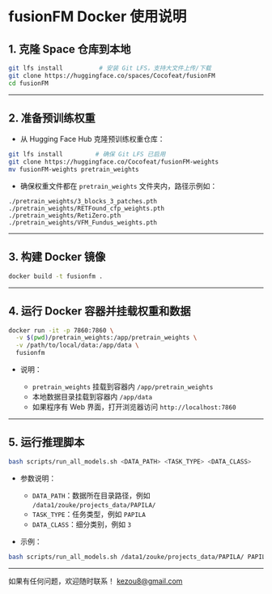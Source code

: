 # fusionFM Docker 使用说明

## 1. 克隆 Space 仓库到本地

```bash
git lfs install          # 安装 Git LFS，支持大文件上传/下载
git clone https://huggingface.co/spaces/Cocofeat/fusionFM
cd fusionFM
````

---

## 2. 准备预训练权重

* 从 Hugging Face Hub 克隆预训练权重仓库：

```bash
git lfs install         # 确保 Git LFS 已启用
git clone https://huggingface.co/Cocofeat/fusionFM-weights
mv fusionFM-weights pretrain_weights
```

* 确保权重文件都在 `pretrain_weights` 文件夹内，路径示例如：

```
./pretrain_weights/3_blocks_3_patches.pth
./pretrain_weights/RETFound_cfp_weights.pth
./pretrain_weights/RetiZero.pth
./pretrain_weights/VFM_Fundus_weights.pth

```

---

## 3. 构建 Docker 镜像

```bash
docker build -t fusionfm .
```

---

## 4. 运行 Docker 容器并挂载权重和数据

```bash
docker run -it -p 7860:7860 \
  -v $(pwd)/pretrain_weights:/app/pretrain_weights \
  -v /path/to/local/data:/app/data \
  fusionfm
```

* 说明：

  * `pretrain_weights` 挂载到容器内 `/app/pretrain_weights`
  * 本地数据目录挂载到容器内 `/app/data`
  * 如果程序有 Web 界面，打开浏览器访问 `http://localhost:7860`

---

## 5. 运行推理脚本

```bash
bash scripts/run_all_models.sh <DATA_PATH> <TASK_TYPE> <DATA_CLASS>
```

* 参数说明：

  * `DATA_PATH`：数据所在目录路径，例如 `/data1/zouke/projects_data/PAPILA/`
  * `TASK_TYPE`：任务类型，例如 `PAPILA`
  * `DATA_CLASS`：细分类别，例如 `3`

* 示例：

```bash
bash scripts/run_all_models.sh /data1/zouke/projects_data/PAPILA/ PAPILA 3
```

---

如果有任何问题，欢迎随时联系！
kezou8@gmail.com
```

